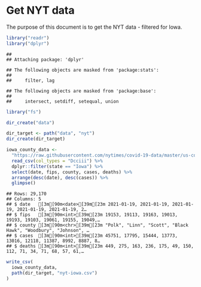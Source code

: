 Get NYT data
================

The purpose of this document is to get the NYT data - filtered for Iowa.

``` r
library("readr")
library("dplyr")
```

    ## 
    ## Attaching package: 'dplyr'

    ## The following objects are masked from 'package:stats':
    ## 
    ##     filter, lag

    ## The following objects are masked from 'package:base':
    ## 
    ##     intersect, setdiff, setequal, union

``` r
library("fs")
```

``` r
dir_create("data")

dir_target <- path("data", "nyt")
dir_create(dir_target)
```

``` r
iowa_county_data <- 
  "https://raw.githubusercontent.com/nytimes/covid-19-data/master/us-counties.csv" %>%
  read_csv(col_types = "Dcciii") %>%
  dplyr::filter(state == "Iowa") %>%
  select(date, fips, county, cases, deaths) %>%
  arrange(desc(date), desc(cases)) %>%
  glimpse()
```

    ## Rows: 29,170
    ## Columns: 5
    ## $ date   [3m[90m<date>[39m[23m 2021-01-19, 2021-01-19, 2021-01-19, 2021-01-19, 2021-01-19, 2…
    ## $ fips   [3m[90m<int>[39m[23m 19153, 19113, 19163, 19013, 19193, 19103, 19061, 19155, 19049,…
    ## $ county [3m[90m<chr>[39m[23m "Polk", "Linn", "Scott", "Black Hawk", "Woodbury", "Johnson", …
    ## $ cases  [3m[90m<int>[39m[23m 45751, 17795, 15444, 13773, 13016, 12118, 11387, 8992, 8887, 8…
    ## $ deaths [3m[90m<int>[39m[23m 449, 275, 163, 236, 175, 49, 150, 112, 71, 34, 71, 68, 57, 61,…

``` r
write_csv(
  iowa_county_data,
  path(dir_target, "nyt-iowa.csv")
)
```
